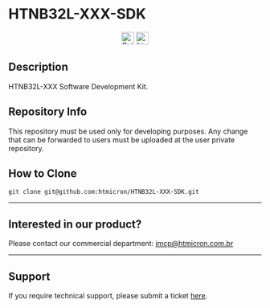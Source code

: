 # HTNB32L-XXX-SDK

<p align="center">
    <img alt="Build Status" src="https://github.com/htmicron/HTNB32L-XXX-SDK/actions/workflows/build_test.yml/badge.svg" height="25">
  <a href="https://www.apache.org/licenses/LICENSE-2.0">
    <img alt="License" src="https://img.shields.io/badge/License-Apache_2.0-blue.svg" height="25">
  </a>
</p>

## Description

HTNB32L-XXX Software Development Kit.

## Repository Info

This repository must be used only for developing purposes. Any change that can be forwarded to users must be uploaded at the user private repository.

## How to Clone 

```
git clone git@github.com:htmicron/HTNB32L-XXX-SDK.git
```

<hr>

## Interested in our product? 

Please contact our commercial department: imcp@htmicron.com.br

<hr>

## Support

If you require technical support, please submit a ticket [here](https://forms.clickup.com/30922216/f/xfnf8-16347/KBY0CL3SXRGB73D0GR).

